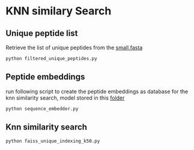 # KNN similary Search

## Unique peptide list
Retrieve the list of unique peptides from the [small.fasta](https://owncloud.hpi.de/s/fa0aV3lp4Mu8Upq)
```
python filtered_unique_peptides.py
```

## Peptide embeddings
run following script to create the peptide embeddings as database for the knn similarity search, model stored in this [folder](https://github.com/jiahao95/project_lab-ss2020/tree/master/Deep%20learning/_model_relu_32)
```
python sequence_embedder.py
```

## Knn similarity search
```
python faiss_unique_indexing_k50.py
```
